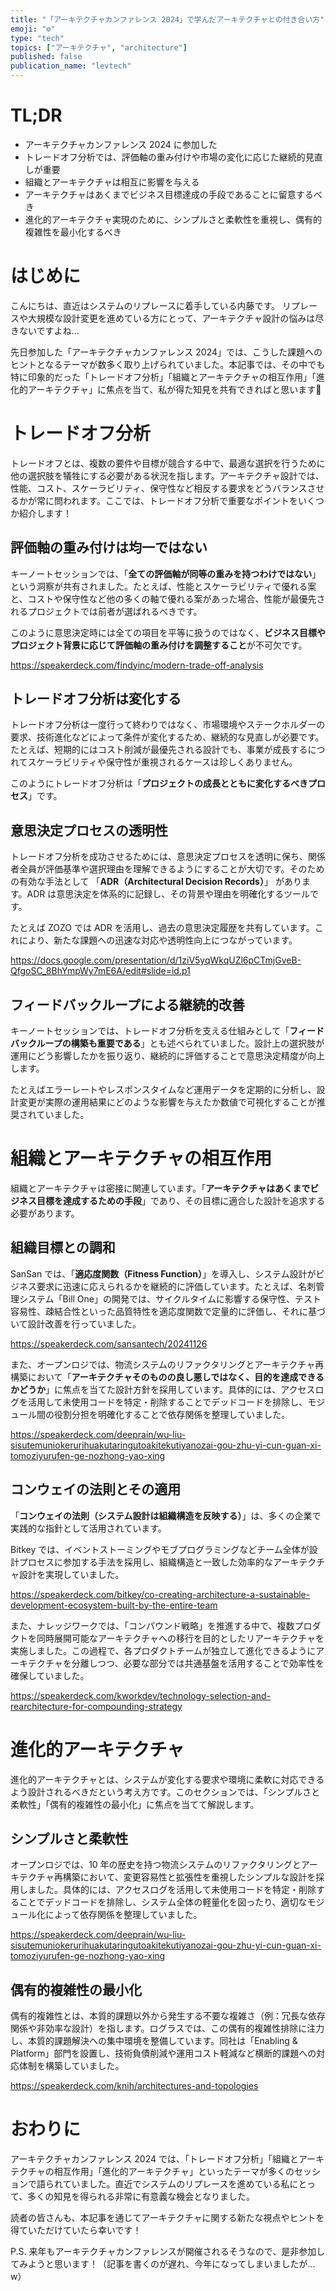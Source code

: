 ```yaml
---
title: "「アーキテクチャカンファレンス 2024」で学んだアーキテクチャとの付き合い方"
emoji: "⚙️"
type: "tech"
topics: ["アーキテクチャ", "architecture"]
published: false
publication_name: "levtech"
---
```


# TL;DR

- アーキテクチャカンファレンス 2024 に参加した
- トレードオフ分析では、評価軸の重み付けや市場の変化に応じた継続的見直しが重要
- 組織とアーキテクチャは相互に影響を与える
- アーキテクチャはあくまでビジネス目標達成の手段であることに留意するべき
- 進化的アーキテクチャ実現のために、シンプルさと柔軟性を重視し、偶有的複雑性を最小化するべき

# はじめに

<!-- textlint-disable -->

こんにちは、直近はシステムのリプレースに着手している内藤です。
リプレースや大規模な設計変更を進めている方にとって、アーキテクチャ設計の悩みは尽きないですよね...

先日参加した「アーキテクチャカンファレンス 2024」では、こうした課題へのヒントとなるテーマが数多く取り上げられていました。本記事では、その中でも特に印象的だった「トレードオフ分析」「組織とアーキテクチャの相互作用」「進化的アーキテクチャ」に焦点を当て、私が得た知見を共有できればと思います👋

<!-- textlint-enable -->

# トレードオフ分析

<!-- textlint-disable -->

トレードオフとは、複数の要件や目標が競合する中で、最適な選択を行うために他の選択肢を犠牲にする必要がある状況を指します。アーキテクチャ設計では、性能、コスト、スケーラビリティ、保守性など相反する要求をどうバランスさせるかが常に問われます。ここでは、トレードオフ分析で重要なポイントをいくつか紹介します！

<!-- textlint-enable -->

## 評価軸の重み付けは均一ではない

キーノートセッションでは、「**全ての評価軸が同等の重みを持つわけではない**」という洞察が共有されました。たとえば、性能とスケーラビリティで優れる案と、コストや保守性など他の多くの軸で優れる案があった場合、性能が最優先されるプロジェクトでは前者が選ばれるべきです。

このように意思決定時には全ての項目を平等に扱うのではなく、**ビジネス目標やプロジェクト背景に応じて評価軸の重み付けを調整すること**が不可欠です。

https://speakerdeck.com/findyinc/modern-trade-off-analysis

## トレードオフ分析は変化する

トレードオフ分析は一度行って終わりではなく、市場環境やステークホルダーの要求、技術進化などによって条件が変化するため、継続的な見直しが必要です。たとえば、短期的にはコスト削減が最優先される設計でも、事業が成長するにつれてスケーラビリティや保守性が重視されるケースは珍しくありません。

このようにトレードオフ分析は「**プロジェクトの成長とともに変化するべきプロセス**」です。

## 意思決定プロセスの透明性

トレードオフ分析を成功させるためには、意思決定プロセスを透明に保ち、関係者全員が評価基準や選択理由を理解できるようにすることが大切です。そのための有効な手法として 「**ADR（Architectural Decision Records）**」 があります。ADR は意思決定を体系的に記録し、その背景や理由を明確化するツールです。

たとえば ZOZO では ADR を活用し、過去の意思決定履歴を共有しています。これにより、新たな課題への迅速な対応や透明性向上につながっています。

https://docs.google.com/presentation/d/1ziV5yqWkqUZl6pCTmjGveB-QfgoSC_8BhYmpWy7mE6A/edit#slide=id.p1

## フィードバックループによる継続的改善

キーノートセッションでは、トレードオフ分析を支える仕組みとして「**フィードバックループの構築も重要である**」とも述べられていました。設計上の選択肢が運用にどう影響したかを振り返り、継続的に評価することで意思決定精度が向上します。

たとえばエラーレートやレスポンスタイムなど運用データを定期的に分析し、設計変更が実際の運用結果にどのような影響を与えたか数値で可視化することが推奨されていました。

# 組織とアーキテクチャの相互作用

組織とアーキテクチャは密接に関連しています。「**アーキテクチャはあくまでビジネス目標を達成するための手段**」であり、その目標に適合した設計を追求する必要があります。

## 組織目標との調和

<!-- textlint-disable -->

SanSan では、「**適応度関数（Fitness Function）**」を導入し、システム設計がビジネス要求に迅速に応えられるかを継続的に評価しています。たとえば、名刺管理システム「Bill One」の開発では、サイクルタイムに影響する保守性、テスト容易性、疎結合性といった品質特性を適応度関数で定量的に評価し、それに基づいて設計改善を行っていました。

<!-- textlint-enable -->

https://speakerdeck.com/sansantech/20241126

また、オープンロジでは、物流システムのリファクタリングとアーキテクチャ再構築において「**アーキテクチャそのものの良し悪しではなく、目的を達成できるかどうか**」に焦点を当てた設計方針を採用しています。具体的には、アクセスログを活用して未使用コードを特定・削除することでデッドコードを排除し、モジュール間の役割分担を明確化することで依存関係を整理していました。

https://speakerdeck.com/deeprain/wu-liu-sisutemuniokerurihuakutaringutoakitekutiyanozai-gou-zhu-yi-cun-guan-xi-tomoziyurufen-ge-nozhong-yao-xing

## コンウェイの法則とその適用

「**コンウェイの法則（システム設計は組織構造を反映する）**」は、多くの企業で実践的な指針として活用されています。

Bitkey では、イベントストーミングやモブプログラミングなどチーム全体が設計プロセスに参加する手法を採用し、組織構造と一致した効率的なアーキテクチャ設計を実現していました。

https://speakerdeck.com/bitkey/co-creating-architecture-a-sustainable-development-ecosystem-built-by-the-entire-team

また、ナレッジワークでは、「コンパウンド戦略」を推進する中で、複数プロダクトを同時展開可能なアーキテクチャへの移行を目的としたリアーキテクチャを実施しました。この過程で、各プロダクトチームが独立して進化できるようにアーキテクチャを分離しつつ、必要な部分では共通基盤を活用することで効率性を確保していました。

https://speakerdeck.com/kworkdev/technology-selection-and-rearchitecture-for-compounding-strategy

# 進化的アーキテクチャ

進化的アーキテクチャとは、システムが変化する要求や環境に柔軟に対応できるよう設計されるべきだという考え方です。このセクションでは、「シンプルさと柔軟性」「偶有的複雑性の最小化」に焦点を当てて解説します。

## シンプルさと柔軟性

オープンロジでは、10 年の歴史を持つ物流システムのリファクタリングとアーキテクチャ再構築において、変更容易性と拡張性を重視したシンプルな設計を採用しました。具体的には、アクセスログを活用して未使用コードを特定・削除することでデッドコードを排除し、システム全体の軽量化を図ったり、適切なモジュール化によって依存関係を整理していました。

https://speakerdeck.com/deeprain/wu-liu-sisutemuniokerurihuakutaringutoakitekutiyanozai-gou-zhu-yi-cun-guan-xi-tomoziyurufen-ge-nozhong-yao-xing

## 偶有的複雑性の最小化

<!-- textlint-disable -->

偶有的複雑性とは、本質的課題以外から発生する不要な複雑さ（例：冗長な依存関係や非効率な設計）を指します。ログラスでは、この偶有的複雑性排除に注力し、本質的課題解決への集中環境を整備しています。同社は「Enabling & Platform」部門を設置し、技術負債削減や運用コスト軽減など横断的課題への対応体制を構築していました。

<!-- textlint-enable -->

https://speakerdeck.com/knih/architectures-and-topologies

# おわりに

アーキテクチャカンファレンス 2024 では、「トレードオフ分析」「組織とアーキテクチャの相互作用」「進化的アーキテクチャ」といったテーマが多くのセッションで語られていました。直近でシステムのリプレースを進めている私にとって、多くの知見を得られる非常に有意義な機会となりました。

読者の皆さんも、本記事を通じてアーキテクチャに関する新たな視点やヒントを得ていただけていたら幸いです！

P.S. 来年もアーキテクチャカンファレンスが開催されるそうなので、是非参加してみようと思います！（記事を書くのが遅れ、今年になってしまいましたが…w）
